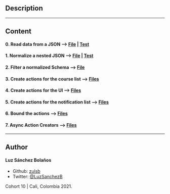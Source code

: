 ## Description



---
## Content

#### 0. Read data from a JSON --> [File](./task_0/dashboard/src/schema/notifications.js) | [Test](./task_0/dashboard/src/schema/notifications.test.js)
#### 1. Normalize a nested JSON --> [File](./task_1/dashboard/src/schema/notifications.js) | [Test](./task_1/dashboard/src/schema/notifications.test.js)
#### 2. Filter a normalized Schema --> [File](./task_2/dashboard/src/schema/notifications.js)
#### 3. Create actions for the course list --> [Files](./task_3/dashboard/src/actions/)
#### 4. Create actions for the UI --> [Files](./task_4/dashboard/src/actions/)
#### 5. Create actions for the notification list --> [Files](./task_5/dashboard/src/actions/)
#### 6. Bound the actions --> [Files](./task_6/dashboard/src/actions/)
#### 7. Async Action Creators --> [Files](./task_7/dashboard/src/actions/)
---

## Author
#### Luz Sánchez Bolaños
- Github: [zulsb](https://github.com/zulsb)
- Twitter: [@LuzSanchezB](https://twitter.com/LuzSanchezB)

Cohort 10 | Cali, Colombia 2021.
